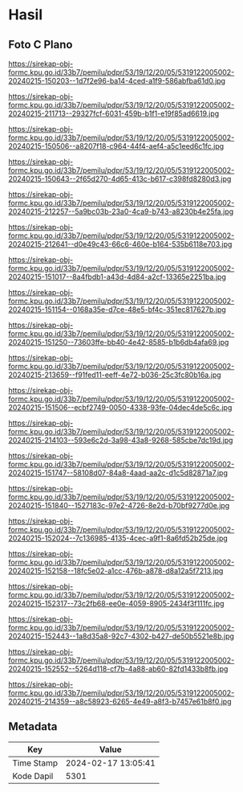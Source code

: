 # Hasil

## Foto C Plano

https://sirekap-obj-formc.kpu.go.id/33b7/pemilu/pdpr/53/19/12/20/05/5319122005002-20240215-150203--1d7f2e96-ba14-4ced-a1f9-586abfba61d0.jpg

https://sirekap-obj-formc.kpu.go.id/33b7/pemilu/pdpr/53/19/12/20/05/5319122005002-20240215-211713--29327fcf-6031-459b-b1f1-e19f85ad6619.jpg

https://sirekap-obj-formc.kpu.go.id/33b7/pemilu/pdpr/53/19/12/20/05/5319122005002-20240215-150506--a8207f18-c964-44f4-aef4-a5c1eed6c1fc.jpg

https://sirekap-obj-formc.kpu.go.id/33b7/pemilu/pdpr/53/19/12/20/05/5319122005002-20240215-150643--2f65d270-4d65-413c-b617-c398fd8280d3.jpg

https://sirekap-obj-formc.kpu.go.id/33b7/pemilu/pdpr/53/19/12/20/05/5319122005002-20240215-212257--5a9bc03b-23a0-4ca9-b743-a8230b4e25fa.jpg

https://sirekap-obj-formc.kpu.go.id/33b7/pemilu/pdpr/53/19/12/20/05/5319122005002-20240215-212641--d0e49c43-66c6-460e-b164-535b6118e703.jpg

https://sirekap-obj-formc.kpu.go.id/33b7/pemilu/pdpr/53/19/12/20/05/5319122005002-20240215-151017--8a4fbdb1-a43d-4d84-a2cf-13365e2251ba.jpg

https://sirekap-obj-formc.kpu.go.id/33b7/pemilu/pdpr/53/19/12/20/05/5319122005002-20240215-151154--0168a35e-d7ce-48e5-bf4c-351ec817627b.jpg

https://sirekap-obj-formc.kpu.go.id/33b7/pemilu/pdpr/53/19/12/20/05/5319122005002-20240215-151250--73603ffe-bb40-4e42-8585-b1b6db4afa69.jpg

https://sirekap-obj-formc.kpu.go.id/33b7/pemilu/pdpr/53/19/12/20/05/5319122005002-20240215-213659--f91fed11-eeff-4e72-b036-25c3fc80b16a.jpg

https://sirekap-obj-formc.kpu.go.id/33b7/pemilu/pdpr/53/19/12/20/05/5319122005002-20240215-151506--ecbf2749-0050-4338-93fe-04dec4de5c6c.jpg

https://sirekap-obj-formc.kpu.go.id/33b7/pemilu/pdpr/53/19/12/20/05/5319122005002-20240215-214103--593e6c2d-3a98-43a8-9268-585cbe7dc19d.jpg

https://sirekap-obj-formc.kpu.go.id/33b7/pemilu/pdpr/53/19/12/20/05/5319122005002-20240215-151747--58108d07-84a8-4aad-aa2c-d1c5d82871a7.jpg

https://sirekap-obj-formc.kpu.go.id/33b7/pemilu/pdpr/53/19/12/20/05/5319122005002-20240215-151840--1527183c-97e2-4726-8e2d-b70bf9277d0e.jpg

https://sirekap-obj-formc.kpu.go.id/33b7/pemilu/pdpr/53/19/12/20/05/5319122005002-20240215-152024--7c136985-4135-4cec-a9f1-8a6fd52b25de.jpg

https://sirekap-obj-formc.kpu.go.id/33b7/pemilu/pdpr/53/19/12/20/05/5319122005002-20240215-152158--18fc5e02-a1cc-476b-a878-d8a12a5f7213.jpg

https://sirekap-obj-formc.kpu.go.id/33b7/pemilu/pdpr/53/19/12/20/05/5319122005002-20240215-152317--73c2fb68-ee0e-4059-8905-2434f3f111fc.jpg

https://sirekap-obj-formc.kpu.go.id/33b7/pemilu/pdpr/53/19/12/20/05/5319122005002-20240215-152443--1a8d35a8-92c7-4302-b427-de50b5521e8b.jpg

https://sirekap-obj-formc.kpu.go.id/33b7/pemilu/pdpr/53/19/12/20/05/5319122005002-20240215-152552--5264d118-cf7b-4a88-ab60-82fd1433b8fb.jpg

https://sirekap-obj-formc.kpu.go.id/33b7/pemilu/pdpr/53/19/12/20/05/5319122005002-20240215-214359--a8c58923-6265-4e49-a8f3-b7457e61b8f0.jpg


## Metadata

| Key        | Value               |
| ---------- | ------------------- |
| Time Stamp | 2024-02-17 13:05:41 |
| Kode Dapil | 5301                |



